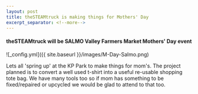 ```yaml
---
layout: post
title: theSTEAMtruck is making things for Mothers' Day
excerpt_separator: <!--more-->
---
```


#### theSTEAMtruck will be SALMO Valley Farmers Market Mothers' Day event

![_config.yml]({{ site.baseurl }}/images/M-Day-Salmo.png)

Lets all 'spring up' at the KP Park to make things for mom's.
The project planned is to convert a well used t-shirt into a useful re-usable shopping tote bag.
We have many tools too so if mom has something to be fixed/repaired 
or upcycled we would be glad to attend to that too.